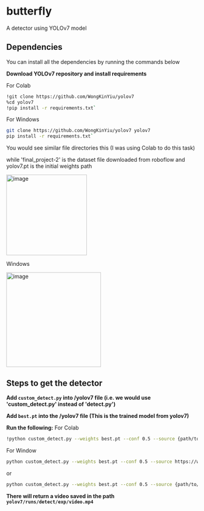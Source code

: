 # butterfly
A detector using YOLOv7 model
## Dependencies
You can install all the dependencies by running the commands below

**Download YOLOv7 repository and install requirements**

For Colab
```bash
!git clone https://github.com/WongKinYiu/yolov7
%cd yolov7
!pip install -r requirements.txt`
```

For Windows
```bash
git clone https://github.com/WongKinYiu/yolov7 yolov7
pip install -r requirements.txt`
```

You would see similar file directories this (I was using Colab to do this task)

while 'final_project-2' is the dataset file downloaded from roboflow and yolov7.pt is the initial weights path

<img width="212" alt="image" src="https://user-images.githubusercontent.com/112830629/188335958-e31faeb2-165a-41e7-a9ce-bbef05f18f00.png">

Windows

<img width="249" alt="image" src="https://user-images.githubusercontent.com/112830629/188336750-5d13b6ad-33ca-41e6-9702-a23a9f701e34.png">

## Steps to get the detector

**Add `custom_detect.py` into /yolov7 file (i.e. we would use 'custom_detect.py' instead of 'detect.py')**

**Add `best.pt` into the /yolov7 file (This is the trained model from yolov7)**

**Run the following:**
For Colab
```bash
!python custom_detect.py --weights best.pt --conf 0.5 --source {path/to/your/butterfly/video.mp4}
```

For Window
```bash
python custom_detect.py --weights best.pt --conf 0.5 --source https://www.youtube.com/watch?v=6hyLdfYIcxI&ab_channel=WildlifeKingdom
```
or 

```bash
python custom_detect.py --weights best.pt --conf 0.5 --source {path/to/your/butterfly/video.mp4}
```

**There will return a video saved in the path `yolov7/runs/detect/exp/video.mp4`**

